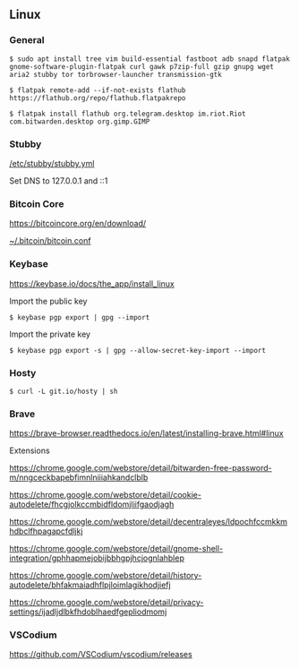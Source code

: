 ## Linux

### General

`$ sudo apt install tree vim build-essential fastboot adb snapd flatpak gnome-software-plugin-flatpak curl gawk p7zip-full gzip gnupg wget aria2 stubby tor torbrowser-launcher transmission-gtk`

`$ flatpak remote-add --if-not-exists flathub https://flathub.org/repo/flathub.flatpakrepo`

`$ flatpak install flathub org.telegram.desktop im.riot.Riot com.bitwarden.desktop org.gimp.GIMP`

### Stubby

[/etc/stubby/stubby.yml](/etc/stubby/stubby.yml)

Set DNS to 127.0.0.1 and ::1

### Bitcoin Core

https://bitcoincore.org/en/download/

[~/.bitcoin/bitcoin.conf](~/.bitcoin/bitcoin.conf)

### Keybase

https://keybase.io/docs/the_app/install_linux

Import the public key

`$ keybase pgp export | gpg --import`

Import the private key

`$ keybase pgp export -s | gpg --allow-secret-key-import --import`

### Hosty

`$ curl -L git.io/hosty | sh`

### Brave

https://brave-browser.readthedocs.io/en/latest/installing-brave.html#linux

Extensions

https://chrome.google.com/webstore/detail/bitwarden-free-password-m/nngceckbapebfimnlniiiahkandclblb

https://chrome.google.com/webstore/detail/cookie-autodelete/fhcgjolkccmbidfldomjliifgaodjagh

https://chrome.google.com/webstore/detail/decentraleyes/ldpochfccmkkmhdbclfhpagapcfdljkj

https://chrome.google.com/webstore/detail/gnome-shell-integration/gphhapmejobijbbhgpjhcjognlahblep

https://chrome.google.com/webstore/detail/history-autodelete/bhfakmaiadhflpjloimlagikhodjiefj

https://chrome.google.com/webstore/detail/privacy-settings/ijadljdlbkfhdoblhaedfgepliodmomj

### VSCodium

https://github.com/VSCodium/vscodium/releases
